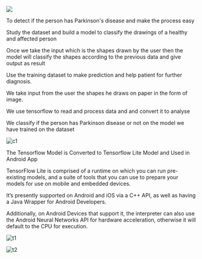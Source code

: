 
![](DemoVideogif.gif)


To detect if the person has Parkinson's disease and make the process easy

Study the dataset and build a model to classify the drawings of a healthy and affected person

Once we take the input which is the shapes drawn by the user then the model will classify the shapes according to the previous data and give output as result

Use the training dataset to make prediction and help patient for further diagnosis.

We take input from the user the shapes he draws on paper in the form of image.

We use tensorflow to read and process data and and convert it to analyse

We classify if the person has Parkinson disease or not on the model we have trained on the dataset



![c1](https://user-images.githubusercontent.com/37294597/90333776-1ec63600-dfe6-11ea-88b9-c820d8963d4f.jpg)



The Tensorflow Model  is Converted to Tensorflow Lite Model and Used in Android App

 TensorFlow Lite is comprised of a runtime on which you can run pre-existing models, and a suite of tools that you can use to prepare your models for use on mobile and embedded devices.
 
It’s presently supported on Android and iOS via a C++ API, as well as having a Java Wrapper for Android Developers. 

Additionally, on Android Devices that support it, the interpreter can also use the Android Neural Networks API for hardware acceleration, otherwise it will default to the CPU for execution. 



![t1](https://user-images.githubusercontent.com/37294597/90333723-bbd49f00-dfe5-11ea-9d43-ef26fae43f1f.png)





![t2](https://user-images.githubusercontent.com/37294597/90333739-ca22bb00-dfe5-11ea-920a-7caadbe0c554.png)
